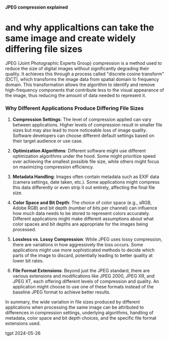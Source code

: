 #### JPEG compression explained

# and why applicaltions can take the same image and create widely differing file sizes
          
JPEG (Joint Photographic Experts Group) compression is a method used to reduce the size of digital images without significantly degrading their quality. It achieves this through  a process called "discrete cosine transform" (DCT), which transforms the image data from spatial domain to frequency domain. This transformation allows the algorithm to identify and remove high-frequency components that contribute less to the visual appearance of the image, thus reducing the amount of data needed to represent it.

### Why Different Applications Produce Differing File Sizes

1. **Compression Settings**: The level of compression applied can vary between applications. Higher levels of compression result in smaller file sizes but may also lead to more
 noticeable loss of image quality. Software developers can choose different default settings based on their target audience or use case.

2. **Optimization Algorithms**: Different software might use different optimization algorithms under the hood. Some might prioritize speed over achieving the smallest possible
 file size, while others might focus on maximizing compression efficiency.

3. **Metadata Handling**: Images often contain metadata such as EXIF data (camera settings, date taken, etc.). Some applications might compress this data differently or even
 strip it out entirely, affecting the final file size.

4. **Color Space and Bit Depth**: The choice of color space (e.g., sRGB, Adobe RGB) and bit depth (number of bits per channel) can influence how much data needs to be stored to
 represent colors accurately. Different applications might make different assumptions about what color spaces and bit depths are appropriate for the images being processed.

5. **Lossless vs. Lossy Compression**: While JPEG uses lossy compression, there are variations in how aggressively the loss occurs. Some applications might use more sophisticated  methods to decide which parts of the image to discard, potentially leading to better quality at lower bit rates.

6. **File Format Extensions**: Beyond just the JPEG standard, there are various extensions and modifications like JPEG 2000, JPEG XR, and JPEG XT, each offering different levels of compression and quality. An application might choose to use one of these formats instead of the baseline JPEG format to achieve better results.

In summary, the wide variation in file sizes produced by different applications when processing the same image can be attributed to differences in compression settings,
 underlying algorithms, handling of metadata, color space and bit depth choices, and the specific file format extensions used.

tgpt 2024-05-26


